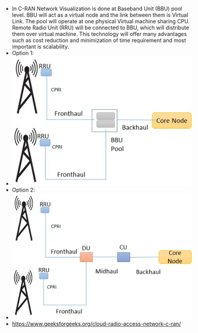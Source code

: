 - In C-RAN Network Visualization is done at Baseband Unit (BBU) pool level. BBU will act as a virtual node and the link between them is Virtual Link. The pool will operate at one physical Virtual machine sharing CPU. Remote Radio Unit (RRU) will be connected to BBU, which will distribute them over virtual machine. This technology will offer many advantages such as cost reduction and minimization of time requirement and most important is scalability.
- Option 1:
- ![image.png](../assets/image_1646304957880_0.png)
- Option 2:
- ![image.png](../assets/image_1646304983003_0.png)
- https://www.geeksforgeeks.org/cloud-radio-access-network-c-ran/